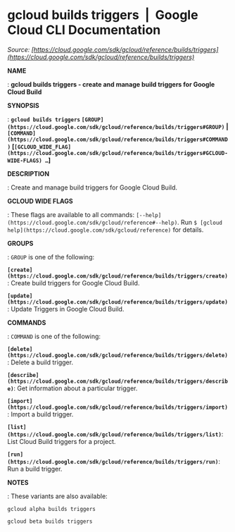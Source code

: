 # gcloud builds triggers  |  Google Cloud CLI Documentation

*Source: [https://cloud.google.com/sdk/gcloud/reference/builds/triggers](https://cloud.google.com/sdk/gcloud/reference/builds/triggers)*

**NAME**

: **gcloud builds triggers - create and manage build triggers for Google Cloud Build**

**SYNOPSIS**

: **`gcloud builds triggers` `[GROUP](https://cloud.google.com/sdk/gcloud/reference/builds/triggers#GROUP)` | `[COMMAND](https://cloud.google.com/sdk/gcloud/reference/builds/triggers#COMMAND)` [`[GCLOUD_WIDE_FLAG](https://cloud.google.com/sdk/gcloud/reference/builds/triggers#GCLOUD-WIDE-FLAGS) …`]**

**DESCRIPTION**

: Create and manage build triggers for Google Cloud Build.

**GCLOUD WIDE FLAGS**

: These flags are available to all commands: `[--help](https://cloud.google.com/sdk/gcloud/reference#--help)`.
Run `$ [gcloud help](https://cloud.google.com/sdk/gcloud/reference)` for details.

**GROUPS**

: ``GROUP`` is one of the following:

**`[create](https://cloud.google.com/sdk/gcloud/reference/builds/triggers/create)`**:
Create build triggers for Google Cloud Build.

**`[update](https://cloud.google.com/sdk/gcloud/reference/builds/triggers/update)`**:
Update Triggers in Google Cloud Build.

**COMMANDS**

: ``COMMAND`` is one of the following:

**`[delete](https://cloud.google.com/sdk/gcloud/reference/builds/triggers/delete)`**:
Delete a build trigger.

**`[describe](https://cloud.google.com/sdk/gcloud/reference/builds/triggers/describe)`**:
Get information about a particular trigger.

**`[import](https://cloud.google.com/sdk/gcloud/reference/builds/triggers/import)`**:
Import a build trigger.

**`[list](https://cloud.google.com/sdk/gcloud/reference/builds/triggers/list)`**:
List Cloud Build triggers for a project.

**`[run](https://cloud.google.com/sdk/gcloud/reference/builds/triggers/run)`**:
Run a build trigger.

**NOTES**

: These variants are also available:

```
gcloud alpha builds triggers
```

```
gcloud beta builds triggers
```